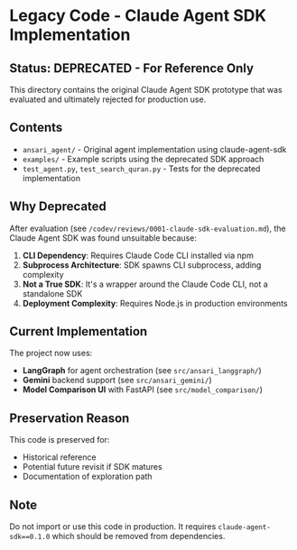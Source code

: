 # Legacy Code - Claude Agent SDK Implementation

## Status: DEPRECATED - For Reference Only

This directory contains the original Claude Agent SDK prototype that was evaluated and ultimately rejected for production use.

## Contents

- `ansari_agent/` - Original agent implementation using claude-agent-sdk
- `examples/` - Example scripts using the deprecated SDK approach
- `test_agent.py`, `test_search_quran.py` - Tests for the deprecated implementation

## Why Deprecated

After evaluation (see `/codev/reviews/0001-claude-sdk-evaluation.md`), the Claude Agent SDK was found unsuitable because:

1. **CLI Dependency**: Requires Claude Code CLI installed via npm
2. **Subprocess Architecture**: SDK spawns CLI subprocess, adding complexity
3. **Not a True SDK**: It's a wrapper around the Claude Code CLI, not a standalone SDK
4. **Deployment Complexity**: Requires Node.js in production environments

## Current Implementation

The project now uses:
- **LangGraph** for agent orchestration (see `src/ansari_langgraph/`)
- **Gemini** backend support (see `src/ansari_gemini/`)
- **Model Comparison UI** with FastAPI (see `src/model_comparison/`)

## Preservation Reason

This code is preserved for:
- Historical reference
- Potential future revisit if SDK matures
- Documentation of exploration path

## Note

Do not import or use this code in production. It requires `claude-agent-sdk==0.1.0` which should be removed from dependencies.